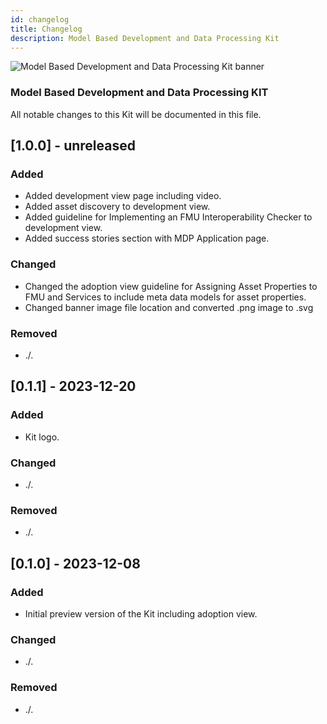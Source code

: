 ```yaml
---
id: changelog
title: Changelog
description: Model Based Development and Data Processing Kit
---
```


![Model Based Development and Data Processing Kit banner](@site/static/img/kits/model-based-production/model-based-production-kit-logo.svg)

### Model Based Development and Data Processing KIT

All notable changes to this Kit will be documented in this file.

## [1.0.0] - unreleased

### Added

- Added development view page including video.
- Added asset discovery to development view.
- Added guideline for Implementing an FMU Interoperability Checker to development view.
- Added success stories section with MDP Application page.

### Changed

- Changed the adoption view guideline for Assigning Asset Properties to FMU and Services to include meta data models for asset properties.
- Changed banner image file location and converted .png image to .svg

### Removed

- ./.

## [0.1.1] - 2023-12-20

### Added

- Kit logo.

### Changed

- ./.

### Removed

- ./.

## [0.1.0] - 2023-12-08

### Added

- Initial preview version of the Kit including adoption view.

### Changed

- ./.

### Removed

- ./.
